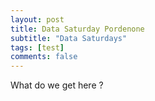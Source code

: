 ```yaml
---
layout: post
title: Data Saturday Pordenone
subtitle: "Data Saturdays"
tags: [test]
comments: false
---
```


What do we get here ?

